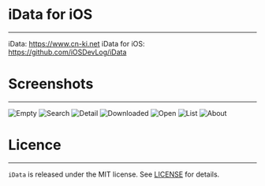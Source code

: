 # iData for iOS
---

iData: <https://www.cn-ki.net>
iData for iOS: <https://github.com/iOSDevLog/iData>

# Screenshots
---

![Empty](./Screenshots/Empty.png)
![Search](./Screenshots/Search.png)
![Detail](./Screenshots/Detail.png)
![Downloaded](./Screenshots/Downloaded.png)
![Open](./Screenshots/Open.png)
![List](./Screenshots/List.png)
![About](./Screenshots/About.png)

# Licence
---

`iData` is released under the MIT license. See [LICENSE](LICENSE) for details.

